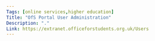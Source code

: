```yaml
---
Tags: [online services,higher education]
Title: "OfS Portal User Administration"
Description: "."
Link: https://extranet.officeforstudents.org.uk/Users
---
```

